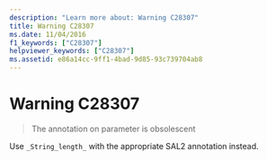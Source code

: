 ```yaml
---
description: "Learn more about: Warning C28307"
title: Warning C28307
ms.date: 11/04/2016
f1_keywords: ["C28307"]
helpviewer_keywords: ["C28307"]
ms.assetid: e86a14cc-9ff1-4bad-9d85-93c739704ab8
---
```

# Warning C28307

> The annotation on parameter is obsolescent

Use `_String_length_` with the appropriate SAL2 annotation instead.
